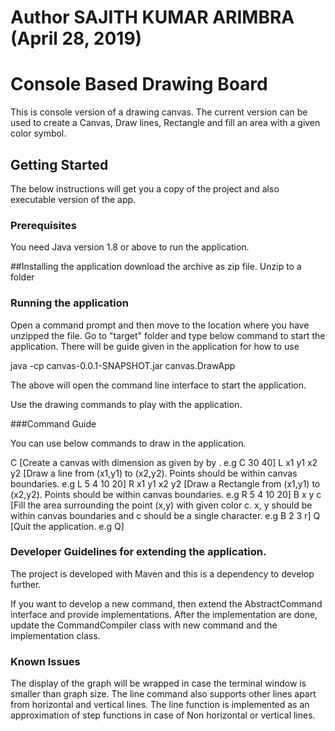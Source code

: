 
# Author SAJITH KUMAR ARIMBRA (April 28, 2019)


# Console Based Drawing Board

This is console version of a drawing canvas. 
The current version can be used to create a Canvas, Draw lines, Rectangle and fill an area with a given color symbol.

## Getting Started

The below instructions will get you a copy of the project and also executable version of the app.

### Prerequisites
You need Java version 1.8 or above to run the application.


##Installing the application
download the archive as zip file.
Unzip to a folder

### Running the application

Open a command prompt and then move to the location where you have unzipped the  file.
Go to "target" folder and type below command to start the application. There will be guide given in the application for how  to use

java -cp canvas-0.0.1-SNAPSHOT.jar canvas.DrawApp

The above will open the command line interface to start the application. 

Use the drawing commands to play with the application.

###Command Guide

You can use below commands to draw in the application.

C <rows> <columns>	[Create a canvas with dimension as given by <rows> by <columns>. e.g C 30 40]
L x1 y1 x2 y2	[Draw a line from (x1,y1) to (x2,y2). Points should be within canvas boundaries. e.g L 5 4 10 20]
R x1 y1 x2 y2	[Draw a Rectangle from (x1,y1) to (x2,y2). Points should be within canvas boundaries. e.g R 5 4 10 20]
B x y c	[Fill the area surrounding the point (x,y) with given color c. x, y should be within canvas boundaries and c should be a single character. e.g B 2 3 r]
Q	[Quit the application. e.g Q]


### Developer Guidelines for extending the application.

The project is developed with Maven and this is a dependency to develop further.

If you want to develop a new command, then extend the AbstractCommand interface and provide implementations.
After the implementation are done, update the CommandCompiler class with new command and the implementation class.

### Known Issues

The display of the graph will be wrapped in case the terminal window is smaller than graph size.
The line command also supports other lines apart from horizontal and vertical lines. The line function is implemented as an approximation of step functions in case of Non horizontal or vertical lines.


